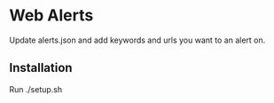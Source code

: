 # Web Alerts
Update alerts.json and add keywords and urls you want to an alert on.

## Installation
Run ./setup.sh